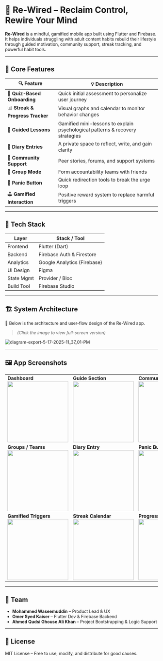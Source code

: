 # 🔌 Re-Wired – Reclaim Control, Rewire Your Mind

**Re-Wired** is a mindful, gamified mobile app built using Flutter and Firebase. It helps individuals struggling with adult content habits rebuild their lifestyle through guided motivation, community support, streak tracking, and powerful habit tools.

---

## 🚀 Core Features

| 🔍 Feature                     | 💡 Description                                                                 |
|-------------------------------|---------------------------------------------------------------------------------|
| 🎯 **Quiz-Based Onboarding**    | Quick initial assessment to personalize user journey                          |
| 📊 **Streak & Progress Tracker** | Visual graphs and calendar to monitor behavior changes                        |
| 📖 **Guided Lessons**           | Gamified mini-lessons to explain psychological patterns & recovery strategies |
| 📓 **Diary Entries**            | A private space to reflect, write, and gain clarity                           |
| 💬 **Community Support**        | Peer stories, forums, and support systems                                     |
| 👥 **Group Mode**               | Form accountability teams with friends                                        |
| 🚨 **Panic Button**             | Quick redirection tools to break the urge loop                                |
| 🕹️ **Gamified Interaction**     | Positive reward system to replace harmful triggers                            |

---

## 🧠 Tech Stack

| Layer        | Stack / Tool              |
|--------------|---------------------------|
| Frontend     | Flutter (Dart)            |
| Backend      | Firebase Auth & Firestore |
| Analytics    | Google Analytics (Firebase)|
| UI Design    | Figma                     |
| State Mgmt   | Provider / Bloc           |
| Build Tool   |  Firebase Studio          |

---

## 🏗️ System Architecture

📌 Below is the architecture and user-flow design of the Re-Wired app.  
> *(Click the image to view full-screen version)*

![diagram-export-5-17-2025-11_37_01-PM](https://github.com/user-attachments/assets/2ab7d62c-ea7a-474e-9780-45e638caeb46)

---

## 🖼️ App Screenshots

<div align="center">

<table>
  <tr>
    <td><strong>Dashboard</strong><br><img src="https://github.com/user-attachments/assets/6dd8ee72-2c89-469a-9c05-df44a8952556" width="200"/></td>
    <td><strong>Guide Section</strong><br><img src="https://github.com/user-attachments/assets/14ebc8aa-7542-4f31-be7e-bed38eedc3af" width="200"/></td>
    <td><strong>Community Support</strong><br><img src="https://github.com/user-attachments/assets/e083c32b-2095-4078-a639-804cd6c3153e" width="200"/></td>
  </tr>
  <tr>
    <td><strong>Groups / Teams</strong><br><img src="https://github.com/user-attachments/assets/9b17cf09-c81c-4a94-a367-9b4c141f558d" width="200"/></td>
    <td><strong>Diary Entry</strong><br><img src="https://github.com/user-attachments/assets/ca87c2d0-66a6-4e77-9d76-ab207ae28a85" width="200"/></td>
    <td><strong>Panic Button</strong><br><img src="https://github.com/user-attachments/assets/6f73b510-88c8-49cb-b44e-06e5a18163b8" width="200"/></td>
  </tr>
  <tr>
    <td><strong>Gamified Triggers</strong><br><img src="https://github.com/user-attachments/assets/252ce29f-867e-4837-aa17-62685643723a" width="200"/></td>
    <td><strong>Streak Calendar</strong><br><img src="https://github.com/user-attachments/assets/25964dcf-5a1e-4b83-9cb5-1d5bee6a60f2" width="200"/></td>
    <td><strong>Progress Graphs</strong><br><img src="https://github.com/user-attachments/assets/f1b22bec-b367-40ae-b85f-0c2ff7ffe80c" width="200"/></td>
  </tr>
</table>

</div>

---

## 👥 Team

- **Mohammed Waseemuddin** – Product Lead & UX  
- **Omer Syed Kaiser** – Flutter Dev & Firebase Backend  
- **Ahmed Qudsi Ghouse Ali Khan** – Project Bootstrapping & Logic Support

---

## 📃 License

MIT License – Free to use, modify, and distribute for good causes.
